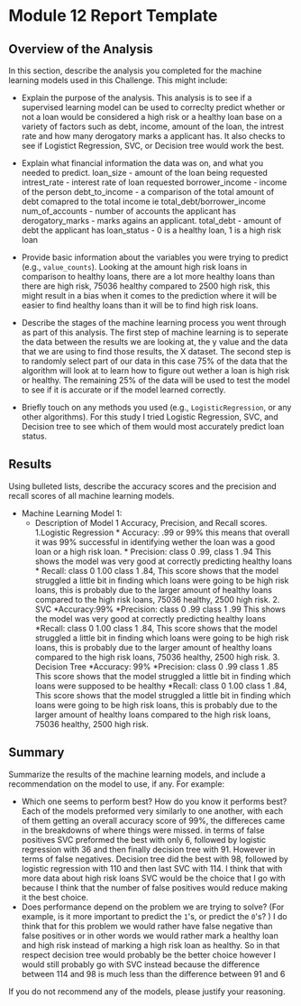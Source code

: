 # Module 12 Report Template

## Overview of the Analysis

In this section, describe the analysis you completed for the machine learning models used in this Challenge. This might include:

* Explain the purpose of the analysis.
This analysis is to see if a supervised learning model can be used to correclty predict whether or not a loan would be considered a high risk or a healthy loan base on a variety of factors such as debt, income, amount of the loan, the intrest rate and how many derogatory marks a applicant has. It also checks to see if Logistict Regression, SVC, or Decision tree would work the best.
* Explain what financial information the data was on, and what you needed to predict.
loan_size - amount of the loan being requested
intrest_rate - interest rate of loan requested
borrower_income - income of the person 
debt_to_income - a comparison of the total amount of debt comapred to the total income ie total_debt/borrower_income
num_of_accounts -   number of accounts the applicant has
derogatory_marks - marks agains an applicant.
total_debt - amount of debt the applicant has
loan_status - 0 is a healthy loan, 1 is a high risk loan

* Provide basic information about the variables you were trying to predict (e.g., `value_counts`). Looking at the amount high risk loans in comparison to healthy loans, there are a lot more healthy loans than there are high risk, 75036 healthy compared to 2500 high risk, this might result in a bias when it comes to the prediction where it will be easier to find healthy loans than it will be to find high risk loans.

* Describe the stages of the machine learning process you went through as part of this analysis.
The first step of machine learning is to seperate the data between the results we are looking at, the y value and the data that we are using to find those results, the X dataset. The second step is to randomly select part of our data in this case 75% of the data that the algorithm will look at to learn how to figure out wether a loan is high risk or healthy. The remaining 25% of the data will be used to test the model to see if it is accurate or if the model learned correctly.

* Briefly touch on any methods you used (e.g., `LogisticRegression`, or any other algorithms).
For this study I tried Logistic Regression, SVC, and Decision tree to see which of them would most accurately predict loan status.


## Results

Using bulleted lists, describe the accuracy scores and the precision and recall scores of all machine learning models.

* Machine Learning Model 1:
    * Description of Model 1 Accuracy, Precision, and Recall scores.
        1.Logistic Regression
            * Accuracy: .99 or 99% this means that overall it was 99% successful in identifying wether the loan was a good loan or a high risk loan.
            * Precision: 
                class 0 .99, 
                class 1 .94 This shows the model was very good at correctly predicting healthy loans
            * Recall: 
                class 0 1.00
                    class 1 .84, This score shows that the model struggled a little bit in finding which loans were going to be high risk loans, this is probably due to the larger amount of healthy loans compared to the high risk loans, 75036 healthy, 2500 high risk.
        2. SVC
            *Accuracy:99%
            *Precision: 
                class 0 .99 
                class 1 .99 This shows the model was very good at correctly predicting healthy loans
            *Recall: 
                class 0 1.00 
                class 1 .84, This score shows that the model struggled a little bit in finding which loans were going to be high risk loans, this is probably due to the larger amount of healthy loans compared to the high risk loans, 75036 healthy, 2500 high risk.
        3. Decision Tree
            *Accuracy: 99%
            *Precision: 
                class 0 .99
                class 1 .85 This score shows that the model struggled a little bit in finding which loans were supposed to be healthy
            *Recall: 
                class 0 1.00 
                class 1 .84, This score shows that the model struggled a little bit in finding which loans were going to be high risk loans, this is probably due to the larger amount of healthy loans compared to the high risk loans, 75036 healthy, 2500 high risk.
## Summary

Summarize the results of the machine learning models, and include a recommendation on the model to use, if any. For example:

* Which one seems to perform best? How do you know it performs best?
Each of the models preformed very similarly to one another, with each of them getting an overall accuracy score of 99%, the differeces came in the breakdowns of where things were missed. in terms of false positives SVC preformed the best with only 6, followed by logistic regression with 36 and then finally decision tree with 91. However in terms of false negatives. Decision tree did the best with 98, followed by logistic regression with 110 and then last SVC with 114. I think that with more data about high risk loans SVC would be the choice that I go with because I think that the number of false positives would reduce making it the best choice.
* Does performance depend on the problem we are trying to solve? (For example, is it more important to predict the `1`'s, or predict the `0`'s? )
I do think that for this problem we would rather have false negative than false positives or in other words we would rather mark a healthy loan and high risk instead of marking a high risk loan as healthy. So in that respect decision tree would probably be the better choice however I would still probably go with SVC instead because the difference between 114 and 98 is much less than the difference between 91 and 6

If you do not recommend any of the models, please justify your reasoning.
